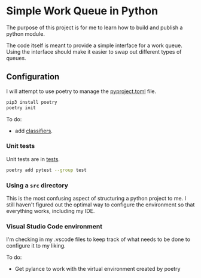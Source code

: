 # Simple Work Queue in Python

The purpose of this project is for me to learn how to build and publish a python module.

The code itself is meant to provide a simple interface for a work queue. Using the interface should make it easier to swap out different types of queues. 

## Configuration

I will attempt to use poetry to manage the [pyproject.toml](pyproject.toml) file. 

```sh
pip3 install poetry
poetry init
```

To do:

  * add [classifiers](https://python-poetry.org/docs/pyproject/#classifiers). 

### Unit tests

Unit tests are in [tests](./tests). 

```sh
poetry add pytest --group test
```


### Using a `src` directory

This is the most confusing aspect of structuring a python project to me. I still haven't figured out the optimal way to configure the environment so that everything works, including my IDE. 

### Visual Studio Code environment

I'm checking in my .vscode files to keep track of what needs to be done to configure it to my liking. 

To do:

  * Get pylance to work with the virtual environment created by poetry
